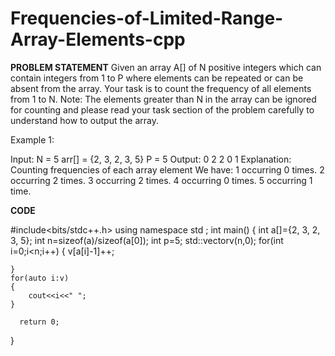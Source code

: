 # Frequencies-of-Limited-Range-Array-Elements-cpp
**PROBLEM STATEMENT**
Given an array A[] of N positive integers which can contain integers from 1 to P where elements can be repeated or can be absent from the array. Your task is to count the frequency of all elements from 1 to N.
Note: The elements greater than N in the array can be ignored for counting and please read your task section of the problem carefully to understand how to output the array.


Example 1:

Input:
N = 5
arr[] = {2, 3, 2, 3, 5}
P = 5
Output:
0 2 2 0 1
Explanation: 
Counting frequencies of each array element
We have:
1 occurring 0 times.
2 occurring 2 times.
3 occurring 2 times.
4 occurring 0 times.
5 occurring 1 time.

**CODE**

#include<bits/stdc++.h>
using namespace std ;
int main()
{
    int a[]={2, 3, 2, 3, 5};
    int n=sizeof(a)/sizeof(a[0]);
    int p=5;
    std::vector<int>v(n,0);
    for(int i=0;i<n;i++)
    {
        v[a[i]-1]++;
      
    }
    for(auto i:v)
    {
        cout<<i<<" ";
    }
   
      return 0;
}
